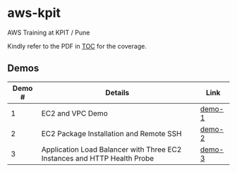 # aws-kpit
AWS Training at KPIT / Pune

Kindly refer to the PDF in [TOC](./TOC/AWS%20Course%20Content.pdf) for the coverage.


## Demos 

Demo # | Details | Link
-------|-----------|-------
1 | EC2 and VPC Demo | [demo-1](./demos/01-VPC-EC2.md)
2 | EC2 Package Installation and Remote SSH | [demo-2](./demos/02-EC2-webapp.md)
3 | Application Load Balancer with Three EC2 Instances and HTTP Health Probe | [demo-3](./demos/03-EC2-LB.md)